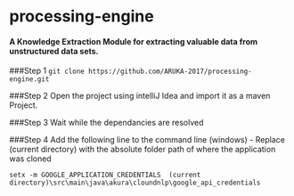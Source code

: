 # processing-engine
#### A Knowledge Extraction Module for extracting valuable data from unstructured data sets.


###Step 1
`git clone https://github.com/ARUKA-2017/processing-engine.git`

###Step 2
Open the project using intelliJ Idea and import it as a maven Project.

###Step 3
Wait while the dependancies are resolved

###Step 4
Add the following line to the command line
(windows) - Replace (current directory) with the absolute folder path of where the application was cloned

`setx -m GOOGLE_APPLICATION_CREDENTIALS  (current directory)\src\main\java\akura\cloundnlp\google_api_credentials`